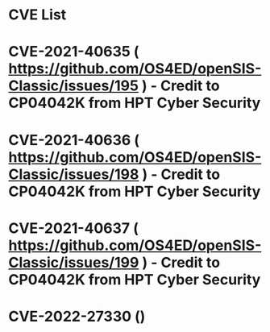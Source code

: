 # CVE List

# CVE-2021-40635 ( https://github.com/OS4ED/openSIS-Classic/issues/195 ) - Credit to CP04042K from HPT Cyber Security

# CVE-2021-40636 ( https://github.com/OS4ED/openSIS-Classic/issues/198 ) - Credit to CP04042K from HPT Cyber Security

# CVE-2021-40637 ( https://github.com/OS4ED/openSIS-Classic/issues/199 ) - Credit to CP04042K from HPT Cyber Security

# CVE-2022-27330 ()
